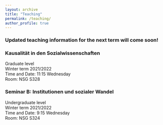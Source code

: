 ```yaml
---
layout: archive
title: "Teaching"
permalink: /teaching/
author_profile: true
---
```


### Updated teaching information for the next term will come soon!<br />

### Kausalität in den Sozialwissenschaften
Graduate level<br /> Winter term 2021/2022<br /> Time and Date: 11:15 Wednesday<br /> Room: NSG S328

### Seminar B: Institutionen und sozialer Wandel<br />
Undergraduate level<br /> Winter term 2021/2022<br /> Time and Date: 9:15 Wednesday<br /> Room: NSG S324
